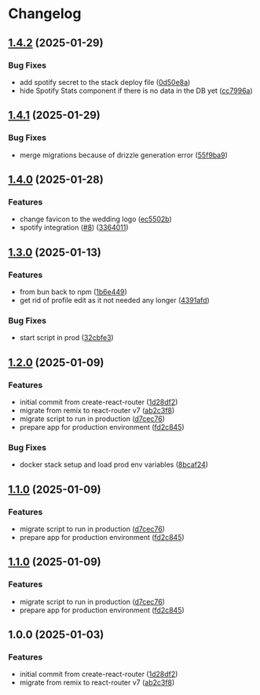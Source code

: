 # Changelog

## [1.4.2](https://github.com/presedo93/wedding/compare/v1.4.1...v1.4.2) (2025-01-29)


### Bug Fixes

* add spotify secret to the stack deploy file ([0d50e8a](https://github.com/presedo93/wedding/commit/0d50e8af167a228746bb6f1514e39c7d9d896fc0))
* hide Spotify Stats component if there is no data in the DB yet ([cc7996a](https://github.com/presedo93/wedding/commit/cc7996a603a8776e1af283f76d8d2c6a7eeb6814))

## [1.4.1](https://github.com/presedo93/wedding/compare/v1.4.0...v1.4.1) (2025-01-29)


### Bug Fixes

* merge migrations because of drizzle generation error ([55f9ba9](https://github.com/presedo93/wedding/commit/55f9ba9d8718e0ad46ccfc3e81a3cc3c8928389f))

## [1.4.0](https://github.com/presedo93/wedding/compare/v1.3.0...v1.4.0) (2025-01-28)


### Features

* change favicon to the wedding logo ([ec5502b](https://github.com/presedo93/wedding/commit/ec5502bc16bfbca4d5876207706cce9b12ad62fe))
* spotify integration ([#8](https://github.com/presedo93/wedding/issues/8)) ([3364011](https://github.com/presedo93/wedding/commit/3364011b2e3829c6a7442fe1aefd8c26939e318b))

## [1.3.0](https://github.com/presedo93/wedding/compare/v1.2.0...v1.3.0) (2025-01-13)


### Features

* from bun back to npm ([1b6e449](https://github.com/presedo93/wedding/commit/1b6e4493290e3879013cf2716dca9dca5aa79f32))
* get rid of profile edit as it not needed any longer ([4391afd](https://github.com/presedo93/wedding/commit/4391afdfed5ff291912597ddcd1795c23ac30ebd))


### Bug Fixes

* start script in prod ([32cbfe3](https://github.com/presedo93/wedding/commit/32cbfe3be40d802c1d70cd0d9519316195a99839))

## [1.2.0](https://github.com/presedo93/wedding/compare/v1.1.0...v1.2.0) (2025-01-09)


### Features

* initial commit from create-react-router ([1d28df2](https://github.com/presedo93/wedding/commit/1d28df215bbae843b5918a7940cfdaca6fa08b57))
* migrate from remix to react-router v7 ([ab2c3f8](https://github.com/presedo93/wedding/commit/ab2c3f8011f0c399154e29da92b423794adf2a31))
* migrate script to run in production ([d7cec76](https://github.com/presedo93/wedding/commit/d7cec7601949ecab20d0b2616633d8fb55ee813e))
* prepare app for production environment ([fd2c845](https://github.com/presedo93/wedding/commit/fd2c8457b8a90adcedea8ee646e12b275c14e2d5))


### Bug Fixes

* docker stack setup and load prod env variables ([8bcaf24](https://github.com/presedo93/wedding/commit/8bcaf246aae408c74a83c98784f25200b1614338))

## [1.1.0](https://github.com/presedo93/wedding/compare/v1.0.0...v1.1.0) (2025-01-09)


### Features

* migrate script to run in production ([d7cec76](https://github.com/presedo93/wedding/commit/d7cec7601949ecab20d0b2616633d8fb55ee813e))
* prepare app for production environment ([fd2c845](https://github.com/presedo93/wedding/commit/fd2c8457b8a90adcedea8ee646e12b275c14e2d5))

## [1.1.0](https://github.com/presedo93/wedding/compare/v1.0.0...v1.1.0) (2025-01-09)


### Features

* migrate script to run in production ([d7cec76](https://github.com/presedo93/wedding/commit/d7cec7601949ecab20d0b2616633d8fb55ee813e))
* prepare app for production environment ([fd2c845](https://github.com/presedo93/wedding/commit/fd2c8457b8a90adcedea8ee646e12b275c14e2d5))

## 1.0.0 (2025-01-03)


### Features

* initial commit from create-react-router ([1d28df2](https://github.com/presedo93/wedding/commit/1d28df215bbae843b5918a7940cfdaca6fa08b57))
* migrate from remix to react-router v7 ([ab2c3f8](https://github.com/presedo93/wedding/commit/ab2c3f8011f0c399154e29da92b423794adf2a31))
